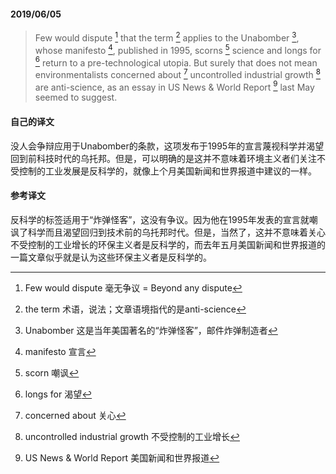 #### 2019/06/05

> Few would dispute [^1] that the term [^2] applies to the Unabomber [^3], whose manifesto [^4], published in 1995, scorns [^5] science and longs for [^6] return to a pre-technological utopia. But surely that does not mean environmentalists concerned about [^7] uncontrolled industrial growth [^8] are anti-science, as an essay in US News & World Report [^9] last May seemed to suggest.



#### 自己的译文

没人会争辩应用于Unabomber的条款，这项发布于1995年的宣言蔑视科学并渴望回到前科技时代的乌托邦。但是，可以明确的是这并不意味着环境主义者们关注不受控制的工业发展是反科学的，就像上个月美国新闻和世界报道中建议的一样。



#### 参考译文

反科学的标签适用于“炸弹怪客”，这没有争议。因为他在1995年发表的宣言就嘲讽了科学而且渴望回归到技术前的乌托邦时代。但是，当然了，这并不意味着关心不受控制的工业增长的环保主义者是反科学的，而去年五月美国新闻和世界报道的一篇文章似乎就是认为这些环保主义者是反科学的。



[^1]: Few would dispute 毫无争议 = Beyond any dispute
[^2]: the term 术语，说法；文章语境指代的是anti-science
[^3]: Unabomber 这是当年美国著名的“炸弹怪客”，邮件炸弹制造者
[^4]: manifesto 宣言
[^5]: scorn 嘲讽
[^6]: longs for 渴望
[^7]: concerned about 关心
[^8]: uncontrolled industrial growth 不受控制的工业增长
[^9]: US News & World Report 美国新闻和世界报道